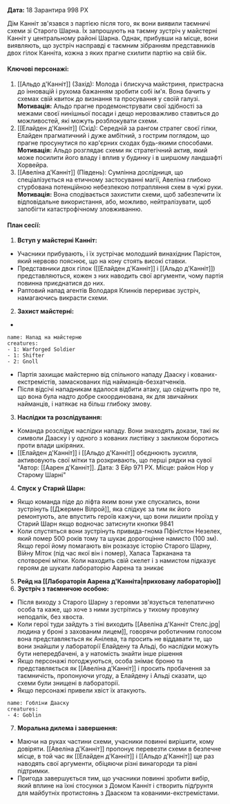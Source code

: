 **Дата:** 18 Зарантира 998 РХ

Дім Канніт зв'язався з партією після того, як вони виявили таємничі схеми зі Старого Шарна. Їх запрошують на таємну зустріч у майстерні Канніт у центральному районі Шарна. Однак, прибувши на місце, вони виявляють, що зустріч насправді є таємним зібранням представників двох гілок Канніта, кожна з яких прагне схилити партію на свій бік.  

#### **Ключові персонажі:**  
1. [[Альдо д'Канніт]] (Захід): Молода і блискуча майстриня, пристрасна до інновацій і рухома бажанням зробити собі ім'я. Вона бачить у схемах свій квиток до визнання та просування у своїй галузі. **Мотивація:** Альдо прагне продемонструвати свої здібності за межами своєї нинішньої посади і дещо нерозважливо ставиться до можливостей, які можуть розблокувати схеми.
2. [[Елайден д'Канніт]] (Схід): Середній за рангом стратег своєї гілки, Елайден прагматичний і дуже амбітний, з гострим поглядом, що прагне просунутися по кар'єрних сходах будь-якими способами. **Мотивація:** Альдо розглядає схеми як стратегічний актив, який може посилити його владу і вплив у будинку і в ширшому ландшафті Хорвейра.
3. [[Авеліна д'Канніт]] (Південь): Сумлінна дослідниця, що спеціалізується на етичному застосуванні магії, Авеліна глибоко стурбована потенційною небезпекою потрапляння схем в чужі руки. **Мотивація:** Вона сподівається захистити схеми, щоб забезпечити їх відповідальне використання, або, можливо, нейтралізувати, щоб запобігти катастрофічному зловживанню.

#### **План сесії:**  
1. **Вступ у майстерні Канніт:**
- Учасники прибувають, і їх зустрічає молодший винахідник Парістон, який нервово пояснює, що на кону стоять високі ставки.  
- Представники двох гілок ([[Елайден д'Канніт]] і [[Альдо д'Канніт]]) представляються, кожен з них наводить свої аргументи, чому партія повинна приєднатися до них. 
- Раптовий напад агентів Володаря Клинків перериває зустріч, намагаючись викрасти схеми.
2. **Захист майстерні:**
- 
```encounter 
name: Напад на майстерню 
creatures: 
- 1: Warforged Soldier
- 1: Shifter
- 2: Gnoll
```
- Партія захищає майстерню від спільного нападу Дааску і кованих-екстремістів, замаскованих під найманців-безхатченків.
- Після відсічі нападникам вдалося відбити атаку, що свідчить про те, що вона була надто добре скоординована, як для звичайних найманців, і натякає на більш глибоку змову.
3. **Наслідки та розслідування:**
- Команда розслідує наслідки нападу. Вони знаходять докази, такі як символи Дааску і у одного з кованих листівку з закликом боротись проти влади шкіряних. 
- [[Елайден д'Канніт]] і [[Альдо д'Канніт]] обєднюють зусилля, активовують свої мітки та розкривають, що перші рядки на сувої "Автор: [[Аарен д'Канніт]]. Дата: 3 Ейр 971 РХ. Місце: район Нор у Старому Шарні"
4. **Спуск у Старий Шарн:**  
- Якщо команда піде до ліфта яким вони уже спускались, вони зустрінуть [[Джермен Вілрой]], яка слідкує за тим як його ремонтують, але впустить героїв кажучи, що вони лишили проїзд у Старий Шарн якщо водночас затиснути кнопки 9841
- Коли спустяться вони зустрінуть привида-гнома Пфінґстон Незелех, який помер 500 років тому та шукає дорогоцінне намисто (100 зм). Якщо герої йому помагають він розказує історію Старого Шарну, Війну Міток (під час якої він і помер), Халаса Тарканана та спотворені мітки. Коли находить свій скелет і з намистом підказує героям де шукати лабораторію Аарена та зникає
5. **Рейд на [[Лабораторія Аарена д'Канніта|приховану лабораторію]]**
6. **Зустріч з таємничою особою:**
- Після виходу з Старого Шарну з героями зв'язується телепатично особа та каже, що хоче з ними зустрітись у тихому провулку неподалік, без хвоста.
- Коли герої туди зайдуть з тіні виходить [[Авеліна д'Канніт Стелс.jpg|людина у броні з захованим лицем]], говорячи роботичним голосом вона представляється як Анілева, та просить не віддавати те, що вони знайшли у лабораторії Елайдену та Альді, бо наслідки можуть бути непередбачені, а у натомість знайти інше рішення
- Якщо персонажі погоджуються, особа знімає броню та представляється як [[Авеліна д'Канніт]] і просить пробачення за таємничість, пропонуючи угоду, а Елайдену і Альді сказати, що схеми були знищені в лабораторії.
- Якщо персонажі привели хвіст їх атакують.
```encounter 
name: Гобліни Дааску 
creatures: 
- 4: Goblin 
```
7. **Моральна дилема і завершення:** 
- Маючи на руках частини схеми, учасники повинні вирішити, кому довіряти. [[Авеліна д'Канніт]] пропонує перевезти схеми в безпечне місце, в той час як [[Елайден д'Канніт]] і [[Альдо д'Канніт]] ще раз наводять свої аргументи, обіцяючи різні винагороди та рівні підтримки.  
- Пригода завершується тим, що учасники повинні зробити вибір, який вплине на їхні стосунки з Домом Канніт і створить підґрунтя для майбутніх протистоянь з Дааском та кованими-екстремістами.
